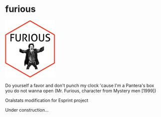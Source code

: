 # furious


<img src="images/logofurious.png" alt="drawing" width="160"/> 

Do yourself a favor and don't punch my clock 'cause I'm a Pantera's box you do not wanna open (Mr. Furious, character from Mystery men [1999])

Oralstats modification for Esprint project

Under construction...
